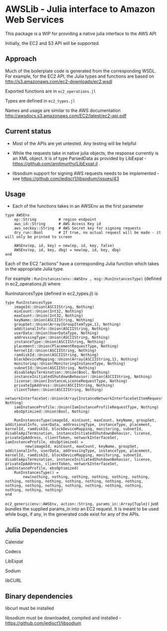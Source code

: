 AWSLib - Julia interface to Amazon Web Services
===============================================

This package is a WIP for providing a native julia interface to the AWS API

Initially, the EC2 and S3 API will be supported.

Approach
--------

Much of the boilerplate code is generated from the corresponding WSDL.
For example, for the EC2 API, the Julia types and functions are based on http://s3.amazonaws.com/ec2-downloads/ec2.wsdl

Exported functions are in ```ec2_operations.jl```

Types are defined in ```ec2_types.jl```

Names and usage are similar to the AWS documentation http://awsdocs.s3.amazonaws.com/EC2/latest/ec2-api.pdf

Current status
--------------
- Most of the APIs are yet untested. Any testing will be helpful

- While the requests take in native julia objects, the response currently is an XML object. It is of type ParsedData
  as provided by LibExpat - https://github.com/amitmurthy/LibExpat.jl .
  
- libsodium support for signing AWS requests needs to be implemented - see https://github.com/jedisct1/libsodium/issues/43
  

Usage
-----
- Each of the functions takes in an AWSEnv as the first parameter

```
type AWSEnv
    ep::String          # region endpoint
    aws_id::String      # AWS Access Key id
    aws_seckey::String  # AWS Secret key for signing requests
    dry_run::Bool       # If true, no actual request will be made - it will only be printed to screen
    
    AWSEnv(ep, id, key) = new(ep, id, key, false)
    AWSEnv(ep, id, key, dbg) = new(ep, id, key, dbg)
end
```

Each of the EC2 "actions" have a corresponding Julia function which takes in 
the appropriate Julia type.

For example : ```RunInstances(env::AWSEnv , msg::RunInstancesType)``` (defined in ec2_operations.jl) where 

RunInstancesType (defined in ec2_types.jl) is 

```
type RunInstancesType
    imageId::Union(ASCIIString, Nothing)
    minCount::Union(Int32, Nothing)
    maxCount::Union(Int32, Nothing)
    keyName::Union(ASCIIString, Nothing)
    groupSet::Union(Array{GroupItemType,1}, Nothing)
    additionalInfo::Union(ASCIIString, Nothing)
    userData::Union(UserDataType, Nothing)
    addressingType::Union(ASCIIString, Nothing)
    instanceType::Union(ASCIIString, Nothing)
    placement::Union(PlacementRequestType, Nothing)
    kernelId::Union(ASCIIString, Nothing)
    ramdiskId::Union(ASCIIString, Nothing)
    blockDeviceMapping::Union(Array{ASCIIString,1}, Nothing)
    monitoring::Union(MonitoringInstanceType, Nothing)
    subnetId::Union(ASCIIString, Nothing)
    disableApiTermination::Union(Bool, Nothing)
    instanceInitiatedShutdownBehavior::Union(ASCIIString, Nothing)
    license::Union(InstanceLicenseRequestType, Nothing)
    privateIpAddress::Union(ASCIIString, Nothing)
    clientToken::Union(ASCIIString, Nothing)
    networkInterfaceSet::Union(Array{InstanceNetworkInterfaceSetItemRequestType,1}, Nothing)
    iamInstanceProfile::Union(IamInstanceProfileRequestType, Nothing)
    ebsOptimized::Union(Bool, Nothing)

    RunInstancesType(imageId, minCount, maxCount, keyName, groupSet, additionalInfo, userData, addressingType, instanceType, placement, kernelId, ramdiskId, blockDeviceMapping, monitoring, subnetId, disableApiTermination, instanceInitiatedShutdownBehavior, license, privateIpAddress, clientToken, networkInterfaceSet, iamInstanceProfile, ebsOptimized) = 
         new(imageId, minCount, maxCount, keyName, groupSet, additionalInfo, userData, addressingType, instanceType, placement, kernelId, ramdiskId, blockDeviceMapping, monitoring, subnetId, disableApiTermination, instanceInitiatedShutdownBehavior, license, privateIpAddress, clientToken, networkInterfaceSet, iamInstanceProfile, ebsOptimized)
    RunInstancesType() = 
        new(nothing, nothing, nothing, nothing, nothing, nothing, nothing, nothing, nothing, nothing, nothing, nothing, nothing, nothing, nothing, nothing, nothing, nothing, nothing, nothing, nothing, nothing, nothing)
end
```




```ec2_generic(env::AWSEnv, action::String, params_in::Array{Tuple})``` just bundles the 
supplied params_in into an EC2 request. It is meant to be used while bugs, if any, in the 
generated code exist for any of the APIs.


Julia Dependencies
------------------
Calendar

Codecs

LibExpat

Sodium

libCURL


Binary dependencies
-------------------
libcurl must be installed

libsodium must be downloaded, compiled and installed - https://github.com/jedisct1/libsodium








